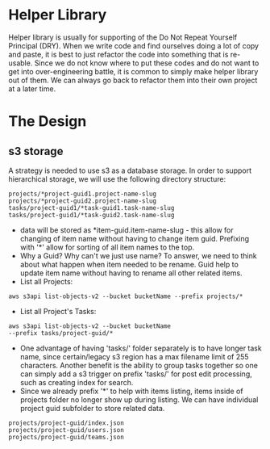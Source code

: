 # Helper Library
Helper library is usually for supporting of the Do Not Repeat Yourself  Principal (DRY).  When we write code and find ourselves doing a lot of copy and paste, it is best to just refactor the code into something that is re-usable.  Since we do not know where to put these codes and do not want to get into over-engineering battle, it is common to simply make helper library out of them.  We can always go back to refactor them into their own project at a later time.

# The Design

## s3 storage
A strategy is needed to use s3 as a database storage.  In order to support hierarchical storage, we will use the following directory structure:

```
projects/*project-guid1.project-name-slug
projects/*project-guid2.project-name-slug
tasks/project-guid1/*task-guid1.task-name-slug
tasks/project-guid1/*task-guid2.task-name-slug
```

* data will be stored as \*item-guid.item-name-slug - this allow for changing of item name without having to change item guid.  Prefixing with '\*' allow for sorting of all item names to the top.
* Why a Guid? Why can't we just use name? To answer, we need to think about what happen when item needed to be rename.  Guid help to update item name without having to rename all other related items.
* List all Projects:
```
aws s3api list-objects-v2 --bucket bucketName --prefix projects/*
```
* List all Project's Tasks:
```
aws s3api list-objects-v2 --bucket bucketName
--prefix tasks/project-guid/*
```
* One advantage of having 'tasks/' folder separately is to have longer task name, since certain/legacy s3 region has a max filename limit of 255 characters.  Another benefit is the ability to group tasks together so one can simply add a s3 trigger on prefix 'tasks/' for post edit processing, such as creating index for search.
* Since we already prefix '*' to help with items listing, items inside of projects folder no longer show up during listing.  We can have individual project guid subfolder to store related data.
```
projects/project-guid/index.json
projects/project-guid/users.json
projects/project-guid/teams.json
```
